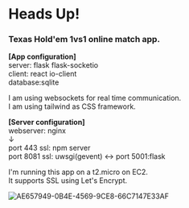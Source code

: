 # Heads Up!
### Texas Hold'em 1vs1 online match app.<br>

**[App configuration]**<br>
server: flask flask-socketio<br>
client: react io-client<br>
database:sqlite<br>

I am using websockets for real time communication.<br>
I am using tailwind as CSS framework.

**[Server configuration]**<br>
webserver: nginx<br>
↓<br>
port 443 ssl: npm server<br>
port 8081 ssl: uwsgi(gevent)  <-> port 5001:flask<br> 

I'm running this app on a t2.micro on EC2.<br>
It supports SSL using Let's Encrypt.
<br>

![AE657949-0B4E-4569-9CE8-66C7147E33AF](https://github.com/hayabusa1228/HeadsUp/assets/93904888/a00e0ae8-5fd3-40a2-98a6-381a5b2231d4)
<!-- ![33B1EBA3-1E74-48E8-A0F2-972D620A21E4](https://github.com/hayabusa1228/HeadsUp/assets/93904888/d8aeb7ff-0263-4898-b513-3732ef8be61d) -->

